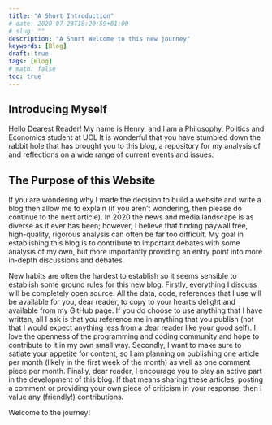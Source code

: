 ```yaml
---
title: "A Short Introduction"
# date: 2020-07-23T18:20:59+01:00
# slug: ""
description: "A Short Welcome to this new journey"
keywords: [Blog]
draft: true
tags: [Blog]
# math: false
toc: true
---
```


## Introducing Myself

Hello Dearest Reader! My name is Henry, and I am a Philosophy, Politics and Economics student at UCL It is wonderful that you have stumbled down the rabbit hole that has brought you to this blog, a repository for my analysis of and reflections on a wide range of current events and issues.

## The Purpose of this Website

If you are wondering why I made the decision to build a website and write a blog then allow me to explain (if you aren’t wondering, then please do continue to the next article).  In 2020 the news and media landscape is as diverse as it ever has been; however, I believe that finding paywall free, high-quality, rigorous analysis can often be far too difficult. My goal in establishing this blog is to contribute to important debates with some analysis of my own, but more importantly providing an entry point into more in-depth discussions and debates.

New habits are often the hardest to establish so it seems sensible to establish some ground rules for this new blog. Firstly, everything I discuss will be completely open source. All the data, code, references that I use will be available for you, dear reader, to copy to your heart’s delight and available from my GitHub page. If you do choose to use anything that I have written, all I ask is that you reference me in anything that you publish (not that I would expect anything less from a dear reader like your good self). I love the openness of the programming and coding community and hope to contribute to it in my own small way. Secondly, I want to make sure to satiate your appetite for content, so I am planning on publishing one article per month (likely in the first week of the month) as well as one comment piece per month. Finally, dear reader, I encourage you to play an active part in the development of this blog. If that means sharing these articles, posting a comment or providing your own piece of criticism in your response, then I value any (friendly!) contributions.

Welcome to the journey!
